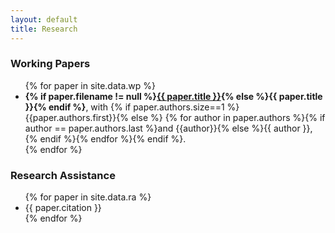 ```yaml
---
layout: default
title: Research
---
```

<div class="container" id="research">
<h3>Working Papers</h3>
<ul>
{% for paper in site.data.wp %}
<li><b>{% if paper.filename != null %}<a href="/assets/{{ paper.filename }}">{{ paper.title }}</a>{% else %}{{ paper.title }}{% endif %}</b>, with {% if paper.authors.size==1 %}{{paper.authors.first}}{% else %} {% for author in paper.authors %}{% if author == paper.authors.last %}and {{author}}{% else %}{{ author }}, {% endif %}{% endfor %}{% endif %}.</li>
{% endfor %}
</ul>

<!-- <h3>Works in Progress</h3>
<ul>
{% for paper in site.data.wip %}
<li><b>{{ paper.title }}</b>, with {% if paper.authors.size==1 %}{{paper.authors.first}}{% else %} {% for author in paper.authors %}{% if author == paper.authors.last %}and {{author}}{% else %}{{ author }}, {% endif %}{% endfor %}{% endif %}.</li>
{% endfor %}
</ul> -->

<h3>Research Assistance</h3>
<ul>
{% for paper in site.data.ra %}
<li>{{ paper.citation }}</li>
{% endfor %}
</ul>
</div>
